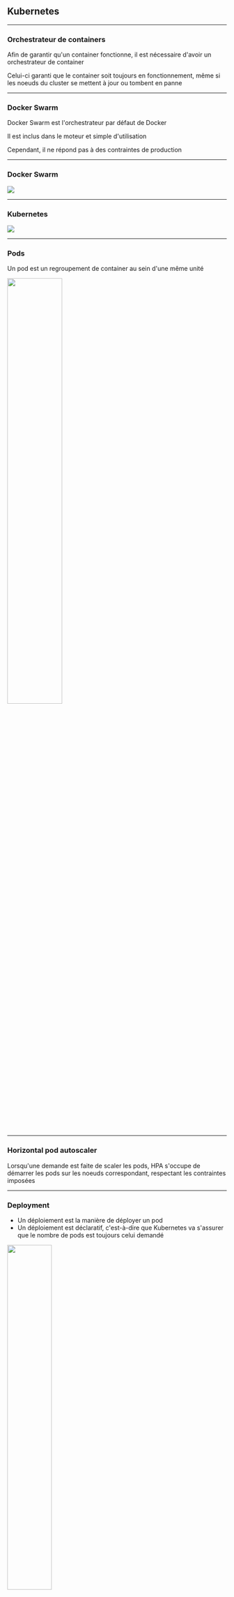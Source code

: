 ## Kubernetes

----

### Orchestrateur de containers

Afin de garantir qu'un container fonctionne, il est nécessaire d'avoir un orchestrateur de container

Celui-ci garanti que le container soit toujours en fonctionnement, même si les noeuds du cluster se mettent à jour ou tombent en panne

----

### Docker Swarm

Docker Swarm est l'orchestrateur par défaut de Docker

Il est inclus dans le moteur et simple d'utilisation

Cependant, il ne répond pas à des contraintes de production

----

### Docker Swarm

<img src="https://cdn-images-1.medium.com/max/1207/1*PYC_TkhBjc0vtaPjjrg6MQ.png" style="background:none; border:none; box-shadow:none;"/>

----

### Kubernetes

<img src="img/kubernets-architecture.png" style="background:none; border:none; box-shadow:none;"/>

----

### Pods

Un pod est un regroupement de container au sein d'une même unité

<img src="https://d33wubrfki0l68.cloudfront.net/5cb72d407cbe2755e581b6de757e0d81760d5b86/a9df9/docs/tutorials/kubernetes-basics/public/images/module_03_nodes.svg" style="background:none; border:none; box-shadow:none;" width="50%"/>

----

### Horizontal pod autoscaler

Lorsqu'une demande est faite de scaler les pods, HPA s'occupe de démarrer les pods sur les noeuds correspondant, respectant les contraintes imposées

----

### Deployment

* Un déploiement est la manière de déployer un pod
* Un déploiement est déclaratif, c'est-à-dire que Kubernetes va s'assurer que le nombre de pods est toujours celui demandé

<img src="https://d33wubrfki0l68.cloudfront.net/152c845f25df8e69dd24dd7b0836a289747e258a/4a1d2/docs/tutorials/kubernetes-basics/public/images/module_02_first_app.svg" style="background:none; border:none; box-shadow:none;" width="45%"/>

----

### Services

* Un service est la manière d'accéder aux pods
* Un service expose une adresse IP, ainsi qu'un port
* Il joue le role de load-balancer

<img src="https://d33wubrfki0l68.cloudfront.net/cc38b0f3c0fd94e66495e3a4198f2096cdecd3d5/ace10/docs/tutorials/kubernetes-basics/public/images/module_04_services.svg" style="background:none; border:none; box-shadow:none;" width="35%"/>

----

### Ingress

L'ingress sert à exposer à l'extérieur du cluster un service

Cela se représente traditionnellement par un load balancer, une URL ainsi que du SSL

----

### Cluster autoscaler

Il sert à augmenter le nombre de noeuds du cluster automatiquement quand celui-ci n'a plus assez de ressource, ou que les noeuds sont sous utilisés

----

### Daemonset

Un daemonset garanti qu'un cluster fasse tourner une copie d'un pod sur chaque noeud automatiquement

Pratique quand il faut de la supervision (ex: datadog), du logging (ex: fluentd) ou du stockage distribué (ex: ceph)

----

### Storageclass

Définie une classe de stockage basée sur la qualité de service, la stratégie de backup ou une policy définie par l'administrateur

----

### Persistent volume

Abstrait la notion de StorageClass pour fournir une API de pilotage de volume

Basé sur un système de plugin (iSCSI, NFS, ...)

----

### Persistent volume claim

Requête de stockage par l'utilisateur qui va se greffer sur un PV

Demandée par un pod

----

### Configmap

Défini une configuration à appliquer sur un pod

```yaml
apiVersion: v1
data:
  redis-config: |
    maxmemory 2mb
    maxmemory-policy allkeys-lru
kind: ConfigMap
metadata:
  creationTimestamp: 2016-03-30T18:14:41Z
  name: example-redis-config
  namespace: default
  resourceVersion: "24686"
  selfLink: /api/v1/namespaces/default/configmaps/example-redis-config
  uid: 460a2b6e-f6a3-11e5-8ae5-42010af00002
```

----

### Secret

Un secret contient des informations sensibles qui ne doivent pas être exposées et accessibles uniquement à un pod

```yaml
apiVersion: v1
kind: Secret
metadata:
  name: mysecret
type: Opaque
data:
  username: YWRtaW4=
  password: MWYyZDFlMmU2N2Rm
```

----

### Rolling update

<img src="https://d33wubrfki0l68.cloudfront.net/30f75140a581110443397192d70a4cdb37df7bfc/fa906/docs/tutorials/kubernetes-basics/public/images/module_06_rollingupdates1.svg" style="background:none; border:none; box-shadow:none;" width="70%"/>

----

### Rolling update

<img src="https://d33wubrfki0l68.cloudfront.net/678bcc3281bfcc588e87c73ffdc73c7a8380aca9/703a2/docs/tutorials/kubernetes-basics/public/images/module_06_rollingupdates2.svg" style="background:none; border:none; box-shadow:none;" width="70%"/>

----

### Rolling update

<img src="https://d33wubrfki0l68.cloudfront.net/9b57c000ea41aca21842da9e1d596cf22f1b9561/91786/docs/tutorials/kubernetes-basics/public/images/module_06_rollingupdates3.svg" style="background:none; border:none; box-shadow:none;" width="70%"/>

----

### Rolling update

<img src="https://d33wubrfki0l68.cloudfront.net/6d8bc1ebb4dc67051242bc828d3ae849dbeedb93/fbfa8/docs/tutorials/kubernetes-basics/public/images/module_06_rollingupdates4.svg" style="background:none; border:none; box-shadow:none;" width="70%"/>

----

### Liveness and readiness probes

```yaml
livenessProbe:
    exec:
      command:
      - cat
      - /tmp/healthy-liveness
    initialDelaySeconds: 5
    periodSeconds: 5
```

----

### Liveness and readiness probes

```yaml
readinessProbe:
  exec:
    command:
    - cat
    - /tmp/healthy-readiness
  initialDelaySeconds: 5
  periodSeconds: 5
```

----

### Logging
#### Node level

<img src="https://d33wubrfki0l68.cloudfront.net/59b1aae2adcfe4f06270b99a2789012ed64bec1f/4d0ad/images/docs/user-guide/logging/logging-node-level.png" style="background:none; border:none; box-shadow:none;"/>

----

### Logging
#### Node logging agent

<img src="https://d33wubrfki0l68.cloudfront.net/2585cf9757d316b9030cf36d6a4e6b8ea7eedf5a/1509f/images/docs/user-guide/logging/logging-with-node-agent.png" style="background:none; border:none; box-shadow:none;"/>

----

### Logging
#### Streaming sidecar container

<img src="https://d33wubrfki0l68.cloudfront.net/c51467e219320fdd46ab1acb40867b79a58d37af/b5414/images/docs/user-guide/logging/logging-with-streaming-sidecar.png" style="background:none; border:none; box-shadow:none;"/>

----

### Logging
#### Sidecar with a logging agent

<img src="https://d33wubrfki0l68.cloudfront.net/d55c404912a21223392e7d1a5a1741bda283f3df/c0397/images/docs/user-guide/logging/logging-with-sidecar-agent.png" style="background:none; border:none; box-shadow:none;"/>

----

### Logging
#### Exposing log

<img src="https://d33wubrfki0l68.cloudfront.net/0b4444914e56a3049a54c16b44f1a6619c0b198e/260e4/images/docs/user-guide/logging/logging-from-application.png" style="background:none; border:none; box-shadow:none;"/>

----

### Monitoring and alerting

Le monitoring d'une application se fait avec des outils tierces, comme Prometheus par exemple

----

### Monitoring and alerting

<img src="https://camo.githubusercontent.com/37141c73c72e1e73ec0669ae6451d834ebe1cd2e/68747470733a2f2f7777772e63616d696c2e6f72672f636f6e74656e742f696d616765732f323031372f636c75737465722e706e67" style="background:none; border:none; box-shadow:none;"/>

----

### Offres managés cloud

La plupart des CSP offrent aujourd'hui des Kubernetes managés, comme par exemple AKS, EKS, GKE

----

### Helm

Helm est le package manager de Kubernetes

Déploit des paquets appelés chart, contenant l'architecture complète du logiciel

C'est l'équivalent de apt-get ou yum

----

### Helm architecture

<img src="img/helm-architecture.png" style="background:none; border:none; box-shadow:none;"/>

----

### Service Mesh

Un service mesh est un service qui assure la communication entre différentes versions d'une même application

Il sert aussi pour tout ce qui est distributed tracing et debugging

----

### Istio architecture

<img src="img/istio-architecture.png" style="background:none; border:none; box-shadow:none;"/>
